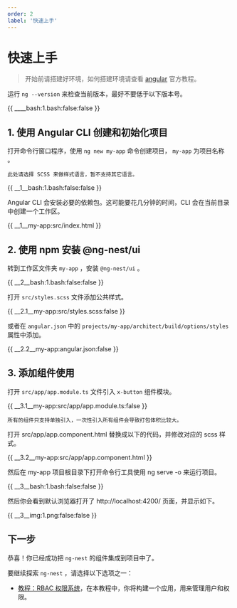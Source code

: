 ```yaml
---
order: 2
label: '快速上手'
---
```


# 快速上手

> 开始前请搭建好环境，如何搭建环境请查看 [angular](https://angular.io/guide/setup-local) 官方教程。

运行 `ng --version` 来检查当前版本，最好不要低于以下版本号。

{{ ____bash:1.bash:false:false }}

## 1. 使用 Angular CLI 创建和初始化项目

打开命令行窗口程序，使用 `ng new my-app` 命令创建项目， `my-app` 为项目名称 。

```primary
此处请选择 SCSS 来做样式语言，暂不支持其它语言。
```

{{ __1\__bash:1.bash:false:false }}

Angular CLI 会安装必要的依赖包。这可能要花几分钟的时间，CLI 会在当前目录中创建一个工作区。

{{ __1\__my-app:src/index.html }}

## 2. 使用 npm 安装 @ng-nest/ui

转到工作区文件夹 `my-app` ，安装 `@ng-nest/ui` 。

{{ __2\__bash:1.bash:false:false }}

打开 `src/styles.scss` 文件添加公共样式。

{{ __2.1\__my-app:src/styles.scss:false }}

或者在 `angular.json` 中的 `projects/my-app/architect/build/options/styles` 属性中添加。

{{ __2.2\__my-app:angular.json:false }}

## 3. 添加组件使用

打开 `src/app/app.module.ts` 文件引入 `x-button` 组件模块。

{{ __3.1\__my-app:src/app/app.module.ts:false }}

```primary
所有的组件只支持单独引入，一次性引入所有组件会导致打包体积比较大。
```

打开 src/app/app.component.html 替换成以下的代码，并修改对应的 scss 样式。

{{ __3.2\__my-app:src/app/app.component.html }}

然后在 my-app 项目根目录下打开命令行工具使用 ng serve -o 来运行项目。

{{ __3\__bash:1.bash:false:false }}

然后你会看到默认浏览器打开了 http://localhost:4200/ 页面，并显示如下。

{{ __3\__img:1.png:false:false }}

## 下一步

恭喜！你已经成功把 `ng-nest` 的组件集成到项目中了。

要继续探索 `ng-nest` ，请选择以下选项之一：

- [教程：RBAC 权限系统](index/docs/ui/course/guide)，在本教程中，你将构建一个应用，用来管理用户和权限。
